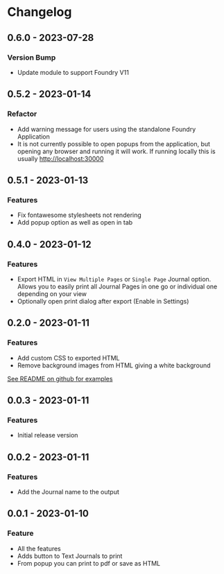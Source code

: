 # Changelog

## 0.6.0 - 2023-07-28

### Version Bump

- Update module to support Foundry V11

## 0.5.2 - 2023-01-14

### Refactor

- Add warning message for users using the standalone Foundry Application
- It is not currently possible to open popups from the application, but opening any browser and running it will work. If running locally this is usually [http://localhost:30000](http://localhost:30000)

## 0.5.1 - 2023-01-13

### Features

- Fix fontawesome stylesheets not rendering
- Add popup option as well as open in tab

## 0.4.0 - 2023-01-12

### Features

- Export HTML in `View Multiple Pages` or `Single Page` Journal option. Allows you to easily print all Journal Pages in one go or individual one depending on your view
- Optionally open print dialog after export (Enable in Settings)

## 0.2.0 - 2023-01-11

### Features

- Add custom CSS to exported HTML
- Remove background images from HTML giving a white background

[See README on github for examples](https://github.com/johnnolan/export-journal-html#options)

## 0.0.3 - 2023-01-11

### Features

- Initial release version

## 0.0.2 - 2023-01-11

### Features

- Add the Journal name to the output

## 0.0.1 - 2023-01-10

### Feature

- All the features
- Adds button to Text Journals to print
- From popup you can print to pdf or save as HTML
